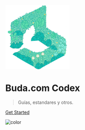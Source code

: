 <img src="_media/LogoSustentable.svg" width="200">

# Buda.com Codex

> Guías, estandares y otros.

[Get Started](#introducción)

<!-- background color -->

![color](#ffffff)
